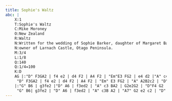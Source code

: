 ```yaml
---
title: Sophie's Waltz
abc: |
    X:1
    T:Sophie's Waltz
    C:Mike Moroney
    O:New Zealand
    R:Waltz
    N:Written for the wedding of Sophie Barker, daughter of Margaret Barker,
    N:owner of Larnach Castle, Otago Peninsula.
    M:3/4
    L:1/8
    Q:140
    Q:1/4=100
    K:D
    AG |:"D" F3GA2 | f4 e2 | d4 F2 | A4 F2 | "Em"E3 FG2 | e4 d2 |"A" c4 B2 |A3Bc2 |
     "D" F3GA2 | f4 e2 | d4 F2 | A4 F2 | "Em" E3 FG2 | "A" A2B2c2 | "D"d6 |1 d2 z2AG :|2 d2 c2 d2 |
    |:"G" B6 | g3fe2 |"D" A6 | f3ed2 | "A" c3 BA2 | G2e2G2 | "D"F4 G2 |"D7" A3B=c2 |
     "G" B6| g3fe2 | "D" A6 | f3ed2 | "A" c3B A2 | "A7" G2 e2 c2 | "D" d6 |1 d2 c2d2 :||2 d2 z2 |]
---
```

